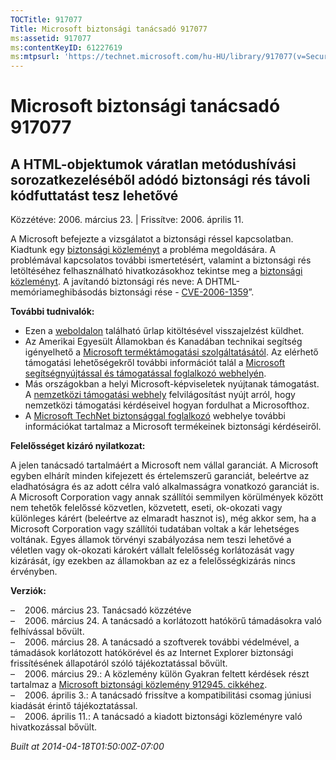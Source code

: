 ```yaml
---
TOCTitle: 917077
Title: Microsoft biztonsági tanácsadó 917077
ms:assetid: 917077
ms:contentKeyID: 61227619
ms:mtpsurl: 'https://technet.microsoft.com/hu-HU/library/917077(v=Security.10)'
---
```




Microsoft biztonsági tanácsadó 917077
=====================================

A HTML-objektumok váratlan metódushívási sorozatkezeléséből adódó biztonsági rés távoli kódfuttatást tesz lehetővé
------------------------------------------------------------------------------------------------------------------

Közzétéve: 2006. március 23. | Frissítve: 2006. április 11.

A Microsoft befejezte a vizsgálatot a biztonsági réssel kapcsolatban. Kiadtunk egy [biztonsági közleményt](http://go.microsoft.com/fwlink/?linkid=62568) a probléma megoldására. A problémával kapcsolatos további ismertetésért, valamint a biztonsági rés letöltéséhez felhasználható hivatkozásokhoz tekintse meg a [biztonsági közleményt](http://go.microsoft.com/fwlink/?linkid=62568). A javítandó biztonsági rés neve: A DHTML-memóriameghibásodás biztonsági rése - [CVE-2006-1359](http://www.cve.mitre.org/cgi-bin/cvename.cgi?name=cve-2006-1359)”.

**További tudnivalók:**

-   Ezen a [weboldalon](https://support.microsoft.com/common/survey.aspx?scid=sw;en;1257&amp;showpage=1&amp;ws=technet&amp;sd=tech) található űrlap kitöltésével visszajelzést küldhet.
-   Az Amerikai Egyesült Államokban és Kanadában technikai segítség igényelhető a [Microsoft terméktámogatási szolgáltatásától](http://go.microsoft.com/fwlink/?linkid=21131). Az elérhető támogatási lehetőségekről további információt talál a [Microsoft segítségnyújtással és támogatással foglalkozó webhelyén](http://support.microsoft.com/).
-   Más országokban a helyi Microsoft-képviseletek nyújtanak támogatást. A [nemzetközi támogatási webhely](http://go.microsoft.com/fwlink/?linkid=21155) felvilágosítást nyújt arról, hogy nemzetközi támogatási kérdéseivel hogyan fordulhat a Microsofthoz.
-   A [Microsoft TechNet biztonsággal foglalkozó](http://go.microsoft.com/fwlink/?linkid=21132) webhelye további információkat tartalmaz a Microsoft termékeinek biztonsági kérdéseiről.

**Felelősséget kizáró nyilatkozat:**

A jelen tanácsadó tartalmáért a Microsoft nem vállal garanciát. A Microsoft egyben elhárít minden kifejezett és értelemszerű garanciát, beleértve az eladhatóságra és az adott célra való alkalmasságra vonatkozó garanciát is. A Microsoft Corporation vagy annak szállítói semmilyen körülmények között nem tehetők felelőssé közvetlen, közvetett, eseti, ok-okozati vagy különleges kárért (beleértve az elmaradt hasznot is), még akkor sem, ha a Microsoft Corporation vagy szállítói tudatában voltak a kár lehetséges voltának. Egyes államok törvényi szabályozása nem teszi lehetővé a véletlen vagy ok-okozati károkért vállalt felelősség korlátozását vagy kizárását, így ezekben az államokban az ez a felelősségkizárás nincs érvényben.

**Verziók:**

&ndash;&nbsp;&nbsp;&nbsp;&nbsp;2006. március 23. Tanácsadó közzétéve  
&ndash;&nbsp;&nbsp;&nbsp;&nbsp;2006. március 24. A tanácsadó a korlátozott hatókörű támadásokra való felhívással bővült.  
&ndash;&nbsp;&nbsp;&nbsp;&nbsp;2006. március 28. A tanácsadó a szoftverek további védelmével, a támadások korlátozott hatókörével és az Internet Explorer biztonsági frissítésének állapotáról szóló tájékoztatással bővült.  
&ndash;&nbsp;&nbsp;&nbsp;&nbsp;2006. március 29.: A közlemény külön Gyakran feltett kérdések részt tartalmaz a [Microsoft biztonsági közlemény 912945. cikkéhez](http://technet.microsoft.com/security/advisory/912945).  
&ndash;&nbsp;&nbsp;&nbsp;&nbsp;2006. április 3.: A tanácsadó frissítve a kompatibilitási csomag júniusi kiadását érintő tájékoztatással.  
&ndash;&nbsp;&nbsp;&nbsp;&nbsp;2006. április 11.: A tanácsadó a kiadott biztonsági közleményre való hivatkozással bővült.

*Built at 2014-04-18T01:50:00Z-07:00*
